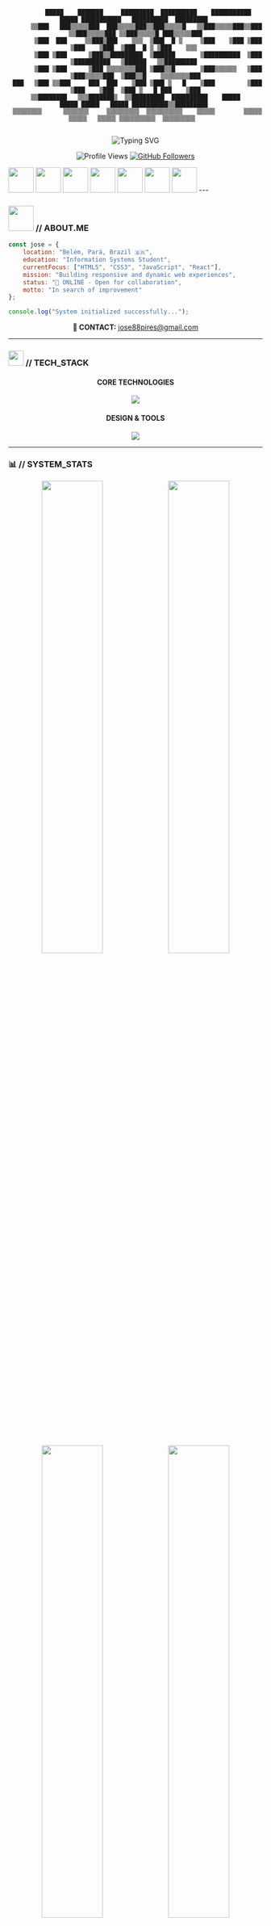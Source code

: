 <div align="center">

```
       █████    ███████     █████████  ██████████    ███████████  █████ ███████████   ██████████  █████████ 
      ▒▒███   ███▒▒▒▒▒███  ███▒▒▒▒▒███▒▒███▒▒▒▒▒█   ▒▒███▒▒▒▒▒███▒▒███ ▒▒███▒▒▒▒▒███ ▒▒███▒▒▒▒▒█ ███▒▒▒▒▒███
       ▒███  ███     ▒▒███▒███    ▒▒▒  ▒███  █ ▒     ▒███    ▒███ ▒███  ▒███    ▒███  ▒███  █ ▒ ▒███    ▒▒▒ 
       ▒███ ▒███      ▒███▒▒█████████  ▒██████       ▒██████████  ▒███  ▒██████████   ▒██████   ▒▒█████████ 
       ▒███ ▒███      ▒███ ▒▒▒▒▒▒▒▒███ ▒███▒▒█       ▒███▒▒▒▒▒▒   ▒███  ▒███▒▒▒▒▒███  ▒███▒▒█    ▒▒▒▒▒▒▒▒███
 ███   ▒███ ▒▒███     ███  ███    ▒███ ▒███ ▒   █    ▒███         ▒███  ▒███    ▒███  ▒███ ▒   █ ███    ▒███
▒▒████████   ▒▒▒███████▒  ▒▒█████████  ██████████    █████        █████ █████   █████ ██████████▒▒█████████ 
 ▒▒▒▒▒▒▒▒      ▒▒▒▒▒▒▒     ▒▒▒▒▒▒▒▒▒  ▒▒▒▒▒▒▒▒▒▒    ▒▒▒▒▒        ▒▒▒▒▒ ▒▒▒▒▒   ▒▒▒▒▒ ▒▒▒▒▒▒▒▒▒▒  ▒▒▒▒▒▒▒▒▒  
                                                                                                                                                                                                                                                                                                                 
```

<img src="https://readme-typing-svg.herokuapp.com?font=Fira+Code&size=32&duration=2800&pause=2000&color=FF0000&center=true&vCenter=true&width=940&lines=JOSÉ+P.+%7C+WEB+DEVELOPER;FRONT-END+SPECIALIST;BUILDING+THE+DIGITAL+FUTURE" alt="Typing SVG" />

</div>

<div align="center">
  
  ![Profile Views](https://komarev.com/ghpvc/?username=jose-pires-neto&color=red&style=for-the-badge)
  [![GitHub Followers](https://img.shields.io/github/followers/jose-pires-neto?style=for-the-badge&color=red&labelColor=1a1a1a)](https://github.com/jose-pires-neto)
  
</div>
<img src="https://media.giphy.com/media/L1R1tvI9svkIWwpVYr/giphy.gif" width="50">

<img src="https://media.giphy.com/media/3oKIPnAiaMCws8nOsE/giphy.gif" width="50">

<img src="https://media.giphy.com/media/kH6CqYiquZawmU1HI6/giphy.gif" width="50">

<img src="https://media.giphy.com/media/3oKIPEqDGUULpEU0aQ/giphy.gif" width="50">

<img src="https://media.giphy.com/media/3oKIPtjElfqwMOTbH2/giphy.gif" width="50">

<img src="https://media.giphy.com/media/26tn33aiTi1jkl6H6/giphy.gif" width="50">

<img src="https://media.giphy.com/media/VgCDAzcKvsR6OM0uWg/giphy.gif" width="50">
---

### <img src="https://media.giphy.com/media/VgCDAzcKvsR6OM0uWg/giphy.gif" width="50"> **// ABOUT.ME**

```javascript
const jose = {
    location: "Belém, Pará, Brazil 🇧🇷",
    education: "Information Systems Student",
    currentFocus: ["HTML5", "CSS3", "JavaScript", "React"],
    mission: "Building responsive and dynamic web experiences",
    status: "🔴 ONLINE - Open for collaboration",
    motto: "In search of improvement"
};

console.log("System initialized successfully...");
```

<div align="center">
  
  **📧 CONTACT:** [jose88pires@gmail.com](mailto:jose88pires@gmail.com)
  
</div>

---

### <img src="https://media2.giphy.com/media/QssGEmpkyEOhBCb7e1/giphy.gif?cid=ecf05e47a0n3gi1bfqntqmob8g9aid1oyj2wr3ds3mg700bl&rid=giphy.gif" width="30"> **// TECH_STACK**

<div align="center">

#### **CORE TECHNOLOGIES**
<p>
  <img src="https://skillicons.dev/icons?i=html,css,js,react,firebase,git&theme=dark" />
</p>

#### **DESIGN & TOOLS**
<p>
  <img src="https://skillicons.dev/icons?i=figma,photoshop,premiere&theme=dark" />
</p>

</div>

---

### 📊 **// SYSTEM_STATS**

<div align="center">
  
  <img width="49%" src="https://github-readme-stats.vercel.app/api?username=jose-pires-neto&show_icons=true&theme=radical&hide_border=true&bg_color=0d1117&title_color=ff0000&icon_color=ff0000&text_color=ffffff&count_private=true" />
  
  <img width="49%" src="https://github-readme-streak-stats.herokuapp.com/?user=jose-pires-neto&theme=radical&hide_border=true&background=0d1117&ring=ff0000&fire=ff0000&currStreakLabel=ff0000" />

</div>

<div align="center">
  
  <img width="49%" src="https://github-readme-stats.vercel.app/api/top-langs/?username=jose-pires-neto&layout=compact&theme=radical&hide_border=true&bg_color=0d1117&title_color=ff0000&text_color=ffffff&langs_count=8" />
  
  <img width="49%" src="https://github-readme-activity-graph.vercel.app/graph?username=jose-pires-neto&theme=github-dark-dimmed&hide_border=true&bg_color=0d1117&color=ff0000&line=ff0000&point=ffffff" />

</div>

---

### 🎯 **// FEATURED_PROJECTS**

<div align="center">

[![Portfolio](https://github-readme-stats.vercel.app/api/pin/?username=jose-pires-neto&repo=Portifolio&theme=radical&hide_border=true&bg_color=0d1117&title_color=ff0000&icon_color=ff0000&text_color=ffffff)](https://github.com/jose-pires-neto/Portifolio)

</div>

---

### 🌐 **// CONNECT**

<div align="center">
  
  [![GitHub](https://img.shields.io/badge/GitHub-000000?style=for-the-badge&logo=github&logoColor=red)](https://github.com/jose-pires-neto)
  [![LinkedIn](https://img.shields.io/badge/LinkedIn-000000?style=for-the-badge&logo=linkedin&logoColor=red)](https://www.linkedin.com/in/josé-pires-oliveira-a97430237/)
  [![Instagram](https://img.shields.io/badge/Instagram-000000?style=for-the-badge&logo=instagram&logoColor=red)](http://www.instagram.com/jose.pires.jp)
  [![Discord](https://img.shields.io/badge/Discord-000000?style=for-the-badge&logo=discord&logoColor=red)](https://discord.com/users/J.P#8124)
  [![Facebook](https://img.shields.io/badge/Facebook-000000?style=for-the-badge&logo=facebook&logoColor=red)](https://www.facebook.com/profile.php?id=100066318607610)
  
</div>

---

<div align="center">

```
╔════════════════════════════════════════════════════════════╗
║  💻 Open to collaborating on Web & Mobile Development     ║
║  🚀 Let's build something amazing together                ║
╚════════════════════════════════════════════════════════════╝
```

<img src="https://capsule-render.vercel.app/api?type=waving&color=gradient&customColorList=6,11,20&height=100&section=footer&text=&fontSize=0&animation=twinkling" width="100%"/>

</div>
